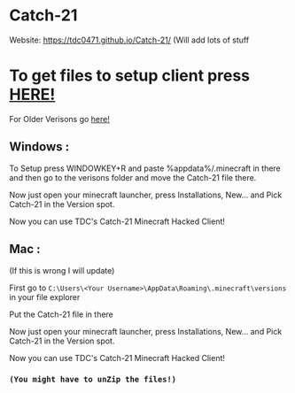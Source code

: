 # Catch-21
Website: https://tdc0471.github.io/Catch-21/ (Will add lots of stuff

# To get files to setup client press [HERE!](https://github.com/TDC0471/Catch-21/archive/master.zip)
For Older Verisons go [here!](https://github.com/TDC0471/Catch-21/releases)

## Windows :
To Setup press WINDOWKEY+R and paste %appdata%/.minecraft in there and then go to the verisons folder and move the Catch-21 file there.

Now just open your minecraft launcher, press Installations, New... and Pick Catch-21 in the Version spot. 

Now you can use TDC's Catch-21 Minecraft Hacked Client!

## Mac :
(If this is wrong I will update)

First go to `C:\Users\<Your Username>\AppData\Roaming\.minecraft\versions` in your file explorer

Put the Catch-21 file in there

Now just open your minecraft launcher, press Installations, New... and Pick Catch-21 in the Version spot. 

Now you can use TDC's Catch-21 Minecraft Hacked Client!

### `(You might have to unZip the files!)`
